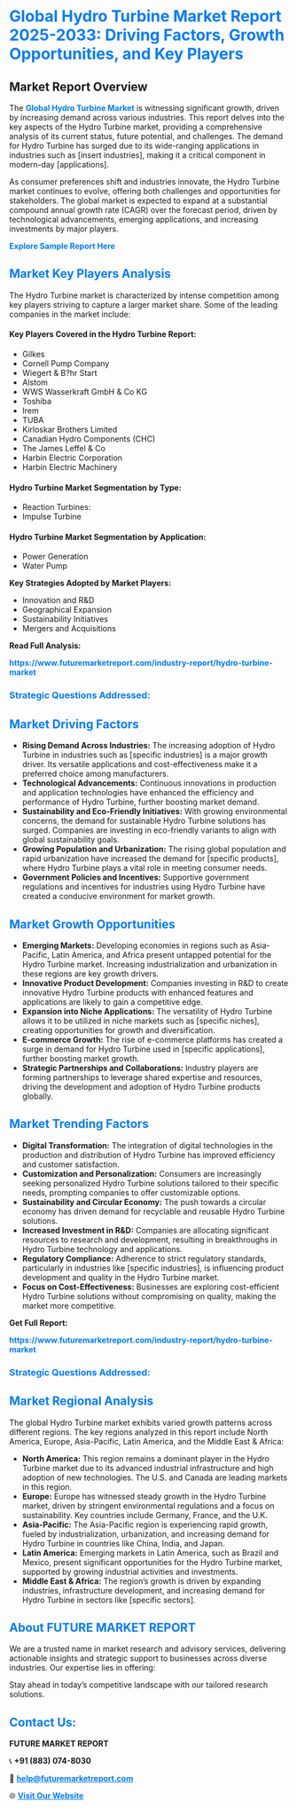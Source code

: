 <h1 style="color: #007BFF;">Global Hydro Turbine Market Report 2025-2033: Driving Factors, Growth Opportunities, and Key Players</h1>

<section id="overview">
<h2>Market Report Overview</h2>
<p>The <a href="https://www.futuremarketreport.com/industry-report/hydro-turbine-market" style="color: #007BFF; text-decoration: none;"><strong>Global Hydro Turbine Market</strong></a> is witnessing significant growth, driven by increasing demand across various industries. This report delves into the key aspects of the Hydro Turbine market, providing a comprehensive analysis of its current status, future potential, and challenges. The demand for Hydro Turbine has surged due to its wide-ranging applications in industries such as [insert industries], making it a critical component in modern-day [applications].</p>
<p>As consumer preferences shift and industries innovate, the Hydro Turbine market continues to evolve, offering both challenges and opportunities for stakeholders. The global market is expected to expand at a substantial compound annual growth rate (CAGR) over the forecast period, driven by technological advancements, emerging applications, and increasing investments by major players.</p>
</section>

<section id="overview">
<p><a href="https://www.futuremarketreport.com/request-sample/reportId=84401" style="color: #007BFF; text-decoration: none;"><strong>Explore Sample Report Here</strong></a></p>
</section>

<section id="key-players">
<h2 style="color: #007BFF;">Market Key Players Analysis</h2>
<p>The Hydro Turbine market is characterized by intense competition among key players striving to capture a larger market share. Some of the leading companies in the market include:</p>
<h4>Key Players Covered in the Hydro Turbine Report:</h4>
<ul><li>Gilkes</li><li>Cornell Pump Company</li><li>Wiegert &amp; B?hr Start</li><li>Alstom</li><li>WWS Wasserkraft GmbH &amp; Co KG</li><li>Toshiba</li><li>Irem</li><li>TUBA</li><li>Kirloskar Brothers Limited</li><li>Canadian Hydro Components (CHC)</li><li>The James Leffel &amp; Co</li><li>Harbin Electric Corporation</li><li>Harbin Electric Machinery</li></ul>
<h4>Hydro Turbine Market Segmentation by Type:</h4>
<ul><li>Reaction Turbines:</li><li>Impulse Turbine</li></ul>

<h4>Hydro Turbine Market Segmentation by Application:</h4>
<ul><li>Power Generation</li><li>Water Pump</li></ul>
<p><strong>Key Strategies Adopted by Market Players:</strong></p>
<ul>
<li>Innovation and R&D</li>
<li>Geographical Expansion</li>
<li>Sustainability Initiatives</li>
<li>Mergers and Acquisitions</li>
</ul>
</section>

<section>
<p><strong>Read Full Analysis: </strong></p><a href="https://www.futuremarketreport.com/industry-report/hydro-turbine-market" style="color: #007BFF; text-decoration: none;"><strong>https://www.futuremarketreport.com/industry-report/hydro-turbine-market</strong></a>
<h3 style="color: #007BFF;">Strategic Questions Addressed:</h3>
</section>

<section id="driving-factors">
<h2 style="color: #007BFF;">Market Driving Factors</h2>
<ul>
<li><strong>Rising Demand Across Industries:</strong> The increasing adoption of Hydro Turbine in industries such as [specific industries] is a major growth driver. Its versatile applications and cost-effectiveness make it a preferred choice among manufacturers.</li>
<li><strong>Technological Advancements:</strong> Continuous innovations in production and application technologies have enhanced the efficiency and performance of Hydro Turbine, further boosting market demand.</li>
<li><strong>Sustainability and Eco-Friendly Initiatives:</strong> With growing environmental concerns, the demand for sustainable Hydro Turbine solutions has surged. Companies are investing in eco-friendly variants to align with global sustainability goals.</li>
<li><strong>Growing Population and Urbanization:</strong> The rising global population and rapid urbanization have increased the demand for [specific products], where Hydro Turbine plays a vital role in meeting consumer needs.</li>
<li><strong>Government Policies and Incentives:</strong> Supportive government regulations and incentives for industries using Hydro Turbine have created a conducive environment for market growth.</li>
</ul>
</section>

<section id="growth-opportunities">
<h2 style="color: #007BFF;">Market Growth Opportunities</h2>
<ul>
<li><strong>Emerging Markets:</strong> Developing economies in regions such as Asia-Pacific, Latin America, and Africa present untapped potential for the Hydro Turbine market. Increasing industrialization and urbanization in these regions are key growth drivers.</li>
<li><strong>Innovative Product Development:</strong> Companies investing in R&D to create innovative Hydro Turbine products with enhanced features and applications are likely to gain a competitive edge.</li>
<li><strong>Expansion into Niche Applications:</strong> The versatility of Hydro Turbine allows it to be utilized in niche markets such as [specific niches], creating opportunities for growth and diversification.</li>
<li><strong>E-commerce Growth:</strong> The rise of e-commerce platforms has created a surge in demand for Hydro Turbine used in [specific applications], further boosting market growth.</li>
<li><strong>Strategic Partnerships and Collaborations:</strong> Industry players are forming partnerships to leverage shared expertise and resources, driving the development and adoption of Hydro Turbine products globally.</li>
</ul>
</section>

<section id="trending-factors">
<h2 style="color: #007BFF;">Market Trending Factors</h2>
<ul>
<li><strong>Digital Transformation:</strong> The integration of digital technologies in the production and distribution of Hydro Turbine has improved efficiency and customer satisfaction.</li>
<li><strong>Customization and Personalization:</strong> Consumers are increasingly seeking personalized Hydro Turbine solutions tailored to their specific needs, prompting companies to offer customizable options.</li>
<li><strong>Sustainability and Circular Economy:</strong> The push towards a circular economy has driven demand for recyclable and reusable Hydro Turbine solutions.</li>
<li><strong>Increased Investment in R&D:</strong> Companies are allocating significant resources to research and development, resulting in breakthroughs in Hydro Turbine technology and applications.</li>
<li><strong>Regulatory Compliance:</strong> Adherence to strict regulatory standards, particularly in industries like [specific industries], is influencing product development and quality in the Hydro Turbine market.</li>
<li><strong>Focus on Cost-Effectiveness:</strong> Businesses are exploring cost-efficient Hydro Turbine solutions without compromising on quality, making the market more competitive.</li>
</ul>
</section>

<section>
<p><strong>Get Full Report: </strong></p><a href="https://www.futuremarketreport.com/industry-report/hydro-turbine-market" style="color: #007BFF; text-decoration: none;"><strong>https://www.futuremarketreport.com/industry-report/hydro-turbine-market</strong></a>
<h3 style="color: #007BFF;">Strategic Questions Addressed:</h3>
</section>


<section id="regional-analysis">
<h2 style="color: #007BFF;">Market Regional Analysis</h2>
<p>The global Hydro Turbine market exhibits varied growth patterns across different regions. The key regions analyzed in this report include North America, Europe, Asia-Pacific, Latin America, and the Middle East & Africa:</p>
<ul>
<li><strong>North America:</strong> This region remains a dominant player in the Hydro Turbine market due to its advanced industrial infrastructure and high adoption of new technologies. The U.S. and Canada are leading markets in this region.</li>
<li><strong>Europe:</strong> Europe has witnessed steady growth in the Hydro Turbine market, driven by stringent environmental regulations and a focus on sustainability. Key countries include Germany, France, and the U.K.</li>
<li><strong>Asia-Pacific:</strong> The Asia-Pacific region is experiencing rapid growth, fueled by industrialization, urbanization, and increasing demand for Hydro Turbine in countries like China, India, and Japan.</li>
<li><strong>Latin America:</strong> Emerging markets in Latin America, such as Brazil and Mexico, present significant opportunities for the Hydro Turbine market, supported by growing industrial activities and investments.</li>
<li><strong>Middle East & Africa:</strong> The region’s growth is driven by expanding industries, infrastructure development, and increasing demand for Hydro Turbine in sectors like [specific sectors].</li>
</ul>
</section>

<footer>
<h2 style="color: #007BFF;">About FUTURE MARKET REPORT</h2>
<p>We are a trusted name in market research and advisory services, delivering actionable insights and strategic support to businesses across diverse industries. Our expertise lies in offering:</p>

<p>Stay ahead in today’s competitive landscape with our tailored research solutions.</p>

<h2 style="color: #007BFF;">Contact Us:</h2>
<p><strong>FUTURE MARKET REPORT</strong></p>
<p>📞 <strong>+91 (883) 074-8030</strong></p>
<p>📧 <strong><a href="mailto:help@futuremarketreport.com" style="color: #007BFF;">help@futuremarketreport.com</a></strong></p>
<p>🌐 <strong><a href="https://www.futuremarketreport.com/" style="color: #007BFF;">Visit Our Website</a></strong></p>
</footer>